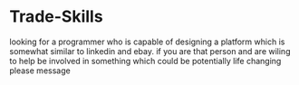 # Trade-Skills
looking for a programmer who is capable of designing a platform which is somewhat similar to linkedin and ebay. if you are that person and are wiling to help be involved in something which could be potentially life changing please message    
